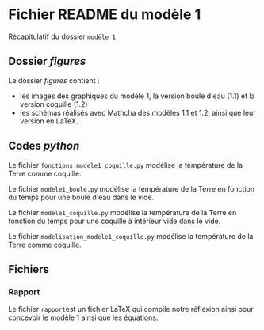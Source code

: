 # Fichier README du modèle 1

Récapitulatif du dossier `modèle 1`

## Dossier _figures_

Le dossier _figures_ contient : 
- les images des graphiques du modèle 1, la version boule d'eau (1.1) et la version coquille (1.2)
- les schémas réalisés avec Mathcha des modèles 1.1 et 1.2, ainsi que leur version en LaTeX.

## Codes _python_

Le fichier `fonctions_modele1_coquille.py` modélise la température de la Terre comme coquille.

Le fichier `modele1_boule.py` modélise la température de la Terre en fonction du temps pour une boule d'eau dans le vide.

Le fichier `modele1_coquille.py` modélise la température de la Terre en fonction du temps pour une coquille à intérieur vide dans le vide.

Le fichier `modelisation_modele1_coquille.py` modélise la température de la Terre comme coquille.

## Fichiers
### Rapport

Le fichier `rapport`est un fichier LaTeX qui compile notre réflexion ainsi pour concevoir le modèle 1 ainsi que les équations.
